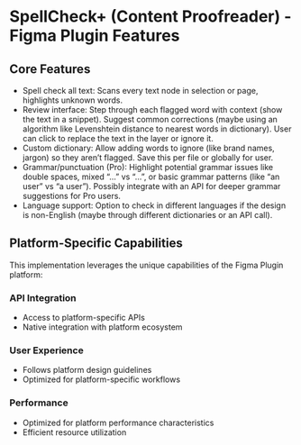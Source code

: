 # SpellCheck+ (Content Proofreader) - Figma Plugin Features

## Core Features
- Spell check all text: Scans every text node in selection or page, highlights unknown words.
- Review interface: Step through each flagged word with context (show the text in a snippet). Suggest common corrections (maybe using an algorithm like Levenshtein distance to nearest words in dictionary). User can click to replace the text in the layer or ignore it.
- Custom dictionary: Allow adding words to ignore (like brand names, jargon) so they aren’t flagged. Save this per file or globally for user.
- Grammar/punctuation (Pro): Highlight potential grammar issues like double spaces, mixed “...” vs “…”, or basic grammar patterns (like “an user” vs “a user”). Possibly integrate with an API for deeper grammar suggestions for Pro users.
- Language support: Option to check in different languages if the design is non-English (maybe through different dictionaries or an API call).

## Platform-Specific Capabilities
This implementation leverages the unique capabilities of the Figma Plugin platform:

### API Integration
- Access to platform-specific APIs
- Native integration with platform ecosystem

### User Experience
- Follows platform design guidelines
- Optimized for platform-specific workflows

### Performance
- Optimized for platform performance characteristics
- Efficient resource utilization

